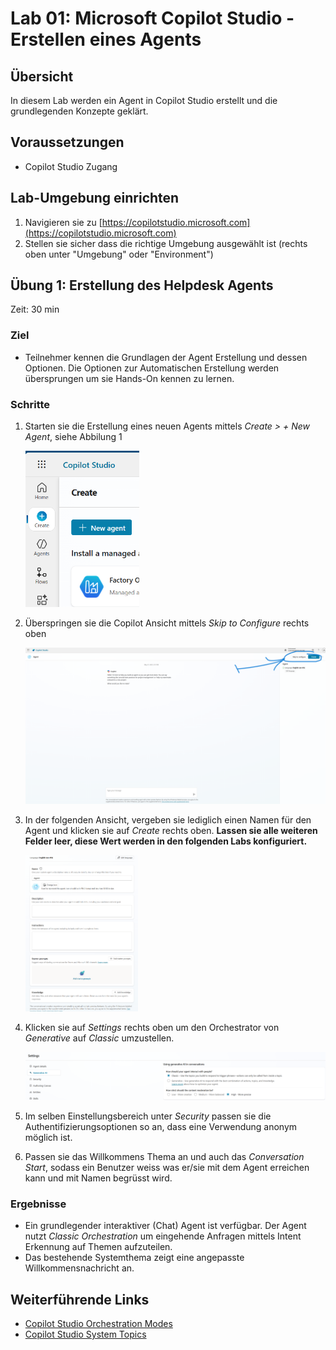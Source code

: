 # Lab 01: Microsoft Copilot Studio - Erstellen eines Agents

## Übersicht
In diesem Lab werden ein Agent in Copilot Studio erstellt und die grundlegenden Konzepte geklärt.

## Voraussetzungen
- Copilot Studio Zugang

## Lab-Umgebung einrichten
1. Navigieren sie zu [https://copilotstudio.microsoft.com](https://copilotstudio.microsoft.com)
2. Stellen sie sicher dass die richtige Umgebung ausgewählt ist (rechts oben unter "Umgebung" oder "Environment")

## Übung 1: Erstellung des Helpdesk Agents
Zeit: 30 min
### Ziel
- Teilnehmer kennen die Grundlagen der Agent Erstellung und dessen Optionen. Die Optionen zur Automatischen Erstellung werden übersprungen um sie Hands-On kennen zu lernen.

### Schritte
1. Starten sie die Erstellung eines neuen Agents mittels *Create > + New Agent*, siehe Abbilung 1

    <img src="../img/M01_Basics_NewAgent0.png" alt="Agent-Erstellung starten" height="250"/>

2. Überspringen sie die Copilot Ansicht mittels *Skip to Configure* rechts oben

    <img src="../img/M01_Basics_NewAgent.png" alt="Agent-Erstellung Schritt 2" height="250"/>

3. In der folgenden Ansicht, vergeben sie lediglich einen Namen für den Agent und klicken sie auf *Create* rechts oben. **Lassen sie alle weiteren Felder leer, diese Wert werden in den folgenden Labs konfiguriert.**

    <img src="../img/M01_Basics_NewAgentStep2.png" alt="Agent-Erstellung Schritt 2" height="250"/>

4. Klicken sie auf *Settings* rechts oben um den Orchestrator von *Generative* auf *Classic* umzustellen.

    <img src="../img/M01_Basics_NewAgentStep_SwitchToClassic.png" alt >

5. Im selben Einstellungsbereich unter *Security* passen sie die Authentifizierungsoptionen so an, dass eine Verwendung anonym möglich ist.

6. Passen sie das Willkommens Thema an und auch das *Conversation Start*, sodass ein Benutzer weiss was er/sie mit dem Agent erreichen kann und mit Namen begrüsst wird.

### Ergebnisse
- Ein grundlegender interaktiver (Chat) Agent ist verfügbar. Der Agent nutzt *Classic Orchestration* um eingehende Anfragen mittels Intent Erkennung auf Themen aufzuteilen.
- Das bestehende Systemthema zeigt eine angepasste Willkommensnachricht an.

## Weiterführende Links
- [Copilot Studio Orchestration Modes](https://learn.microsoft.com/en-us/microsoft-copilot-studio/advanced-generative-actions)
- [Copilot Studio System Topics](https://learn.microsoft.com/en-us/microsoft-copilot-studio/authoring-system-topics?tabs=webApp)
